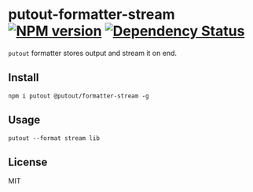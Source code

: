 # putout-formatter-stream [![NPM version][NPMIMGURL]][NPMURL] [![Dependency Status][DependencyStatusIMGURL]][DependencyStatusURL]

[NPMIMGURL]:                https://img.shields.io/npm/v/@putout/formatter-stream.svg?style=flat&longCache=true
[NPMURL]:                   https://npmjs.org/package/@putout/formatter-stream "npm"

[DependencyStatusURL]:      https://david-dm.org/coderaiser/putout?path=packages/formatter-stream
[DependencyStatusIMGURL]:   https://david-dm.org/coderaiser/putout.svg?path=packages/formatter-stream

`putout` formatter stores output and stream it on end.

## Install

```
npm i putout @putout/formatter-stream -g
```

## Usage

```
putout --format stream lib
```

## License

MIT

